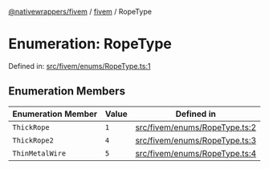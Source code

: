 [@nativewrappers/fivem](../../README.md) / [fivem](../README.md) / RopeType

# Enumeration: RopeType

Defined in: [src/fivem/enums/RopeType.ts:1](https://github.com/nativewrappers/nativewrappers/blob/b3515708998f90e7d7096e3fffccb36c69d6b942/src/fivem/enums/RopeType.ts#L1)

## Enumeration Members

| Enumeration Member | Value | Defined in |
| ------ | ------ | ------ |
| <a id="thickrope"></a> `ThickRope` | `1` | [src/fivem/enums/RopeType.ts:2](https://github.com/nativewrappers/nativewrappers/blob/b3515708998f90e7d7096e3fffccb36c69d6b942/src/fivem/enums/RopeType.ts#L2) |
| <a id="thickrope2"></a> `ThickRope2` | `4` | [src/fivem/enums/RopeType.ts:3](https://github.com/nativewrappers/nativewrappers/blob/b3515708998f90e7d7096e3fffccb36c69d6b942/src/fivem/enums/RopeType.ts#L3) |
| <a id="thinmetalwire"></a> `ThinMetalWire` | `5` | [src/fivem/enums/RopeType.ts:4](https://github.com/nativewrappers/nativewrappers/blob/b3515708998f90e7d7096e3fffccb36c69d6b942/src/fivem/enums/RopeType.ts#L4) |
